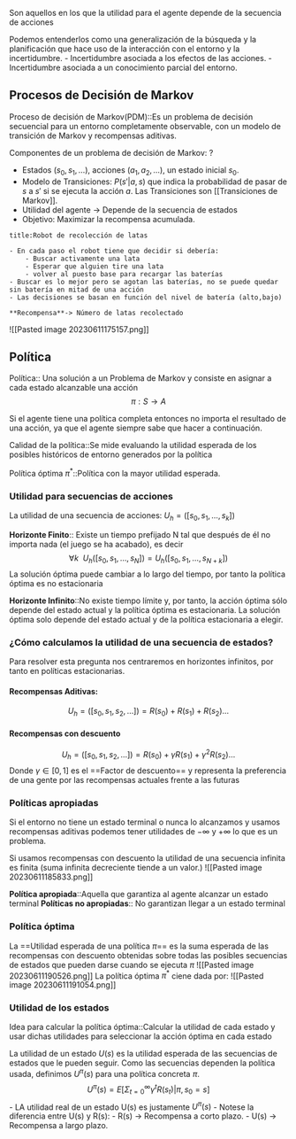 Son aquellos en los que la utilidad para el agente depende de la secuencia de acciones

Podemos entenderlos como una generalización de la búsqueda y la planificación que hace uso de la interacción con el entorno y la incertidumbre.
	- Incertidumbre asociada a los efectos de las acciones.
	- Incertidumbre asociada a un conocimiento parcial del entorno.


## Procesos de Decisión de Markov

Proceso de decisión de Markov(PDM)::Es un problema de decisión secuencial para un entorno completamente observable, con un modelo de transición de Markov y recompensas aditivas.

Componentes de un problema de decisión de Markov:
?
- Estados $(s_0,s_1,\dots)$, acciones $(a_1,a_2,\dots)$, un estado inicial $s_0$.
- Modelo de Transiciones: $P(s'|a,s)$ que indica la probabilidad de pasar de $s$ a $s'$ si se ejecuta la acción $a$. Las Transiciones son [[Transiciones de Markov]].
- Utilidad del agente -> Depende de la secuencia de estados
- Objetivo: Maximizar la recompensa acumulada.

```ad-example
title:Robot de recolección de latas

- En cada paso el robot tiene que decidir si debería:
	- Buscar activamente una lata
	- Esperar que alguien tire una lata
	- volver al puesto base para recargar las baterías
- Buscar es lo mejor pero se agotan las baterías, no se puede quedar sin batería en mitad de una acción
- Las decisiones se basan en función del nivel de batería (alto,bajo)

**Recompensa**-> Número de latas recolectado
```

![[Pasted image 20230611175157.png]]

## Política
Política:: Una solución a un Problema de Markov y consiste en asignar a cada estado alcanzable una acción $$\pi:S\rightarrow A$$

Si el agente tiene una política completa entonces no importa el resultado de una acción, ya que el agente siempre sabe que hacer a continuación.

Calidad de la política::Se mide evaluando la utilidad esperada de los posibles históricos de entorno generados por la política

Política óptima $\pi^*$::Política con la mayor utilidad esperada.

### Utilidad para secuencias de acciones
La utilidad de una secuencia de acciones: $U_h=([s_0,s_1,\dots,s_k])$

**Horizonte Finito**:: Existe un tiempo prefijado N tal que después de él no importa nada (el juego se ha acabado), es decir $$\forall k\ \ U_h([s_0,s_1,\dots,s_N])=U_h([s_0,s_1,\dots,s_{N+k}])$$
	La solución óptima puede cambiar a lo largo del tiempo, por tanto la política óptima es no estacionaria

**Horizonte Infinito**::No existe tiempo límite y, por tanto, la acción óptima sólo depende del estado actual y la política óptima es estacionaria.
	La solución óptima solo depende del estado actual y de la política estacionaria a elegir.

### ¿Cómo calculamos la utilidad de una secuencia de estados?

Para resolver esta pregunta nos centraremos en horizontes infinitos, por tanto en políticas estacionarias.

#### Recompensas Aditivas:
$$U_h=([s_0,s_1,s_2,\dots])=R(s_0)+R(s_1)+R(s_2)\dots$$

#### Recompensas con descuento
$$U_h=([s_0,s_1,s_2,\dots])=R(s_0)+\gamma R(s_1)+\gamma^2R(s_2)\dots$$ Donde $\gamma \in [0,1]$ es el ==Factor de descuento== y representa la preferencia de una gente por las recompensas actuales frente a las futuras
 

### Políticas apropiadas
Si el entorno no tiene un estado terminal o nunca lo alcanzamos y usamos recompensas aditivas podemos tener utilidades de $- \infty$ y $+ \infty$ lo que es un problema.

Si usamos recompensas con descuento la utilidad de una secuencia infinita es finita (suma infinita decreciente tiende a un valor.)
![[Pasted image 20230611185833.png]]

**Política apropiada**::Aquella que garantiza al agente alcanzar un estado terminal
**Políticas no apropiadas**:: No garantizan llegar a un estado terminal

### Política óptima
La ==Utilidad esperada de una política $\pi$== es la suma esperada de las recompensas con descuento obtenidas sobre todas las posibles secuencias de estados que pueden darse cuando se ejecuta $\pi$ ![[Pasted image 20230611190526.png]]
La política óptima $\pi^*$ ciene dada por: ![[Pasted image 20230611191054.png]]

### Utilidad de los estados

Idea para calcular la política óptima::Calcular la utilidad de cada estado y usar dichas utilidades para seleccionar la acción óptima en cada estado

La utilidad de un estado $U(s)$ es la utilidad esperada de las secuencias de estados que le pueden seguir.
Como las secuencias dependen la política usada, definimos $U^\pi(s)$ para una política concreta $\pi$. $$U^\pi(s)=E[\Sigma^{\infty}_{t=0}{\gamma^tR(s_t)} | \pi,s_0=s]$$
	- LA utilidad real de un estado U(s) es justamente $U^\pi(s)$
	- Notese la diferencia entre U(s) y R(s):
		- R(s) -> Recompensa a corto plazo.
		- U(s) -> Recompensa a largo plazo.

